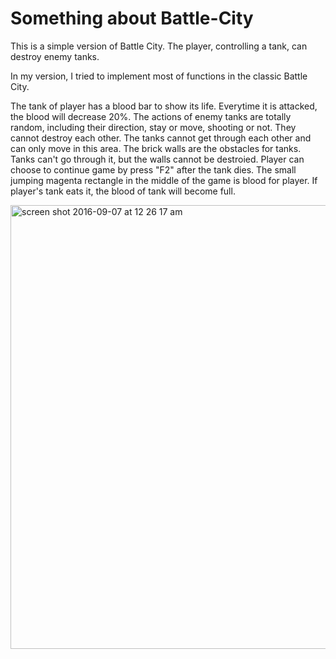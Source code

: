 # Something about Battle-City
This is a simple version of Battle City. The player, controlling a tank, can destroy enemy tanks.

In my version, I tried to implement most of functions in the classic Battle City.

The tank of player has a blood bar to show its life. Everytime it is attacked, the blood will decrease 20%.
The actions of enemy tanks are totally random, including their direction, stay or move, shooting or not. They cannot destroy each other.
The tanks cannot get through each other and can only move in this area.
The brick walls are the obstacles for tanks. Tanks can't go through it, but the walls cannot be destroied.
Player can choose to continue game by press "F2" after the tank dies. 
The small jumping magenta rectangle in the middle of the game is blood for player. If player's tank eats it, the blood of tank will become full.

<img width="710" alt="screen shot 2016-09-07 at 12 26 17 am" src="https://cloud.githubusercontent.com/assets/16570657/18299810/e4bf8da8-7491-11e6-8391-d6e36a8faba0.png">
